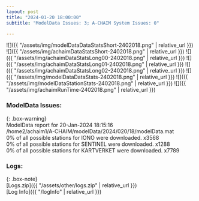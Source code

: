 ```yaml
---
layout: post
title: "2024-01-20 18:00:00"
subtitle: "ModelData Issues: 3; A-CHAIM System Issues: 0"

---
```


![]({{ "/assets/img/modelDataDataStatsShort-2402018.png" | relative_url }})
![]({{ "/assets/img/achaimDataStatsShort-2402018.png" | relative_url }})
![]({{ "/assets/img/achaimDataStatsLong00-2402018.png" | relative_url }})
![]({{ "/assets/img/achaimDataStatsLong01-2402018.png" | relative_url }})
![]({{ "/assets/img/achaimDataStatsLong02-2402018.png" | relative_url }})
![]({{ "/assets/img/modelDataDataStats-2402018.png" | relative_url }})
![]({{ "/assets/img/modelDataStationStats-2402018.png" | relative_url }})
![]({{ "/assets/img/achaimRunTime-2402018.png" | relative_url }})


### ModelData Issues:  
  
{: .box-warning}  
 ModelData report for 20-Jan-2024 18:15:16   
 /home2/achaim1/A-CHAIM/modelData/2024/020/18/modelData.mat   
 0% of all possible stations for IONO were downloaded. x3568   
 0% of all possible stations for SENTINEL were downloaded. x1288   
 0% of all possible stations for KARTVERKET were downloaded. x7789   
  


### Logs:  
  
{: .box-note}  
[Logs.zip]({{ "/assets/other/logs.zip" | relative_url }})  
[Log Info]({{ "/logInfo" | relative_url }})  
